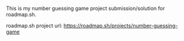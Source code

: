 This is my number guessing game project submission/solution for roadmap.sh.

roadmap.sh project url: https://roadmap.sh/projects/number-guessing-game
